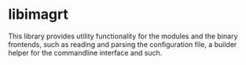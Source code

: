 # libimagrt

This library provides utility functionality for the modules and the binary
frontends, such as reading and parsing the configuration file, a builder
helper for the commandline interface and such.

